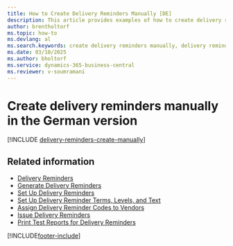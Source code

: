 ```yaml
---
title: How to Create Delivery Reminders Manually [DE]
description: This article provides examples of how to create delivery reminders manually in the German version.
author: brentholtorf
ms.topic: how-to
ms.devlang: al
ms.search.keywords: create delivery reminders manually, delivery reminder codes, delivery reminder terms, delivery reminder levels, delivery reminder, German version
ms.date: 03/10/2025
ms.author: bholtorf
ms.service: dynamics-365-business-central
ms.reviewer: v-soumramani
---
```


# Create delivery reminders manually in the German version

[!INCLUDE [delivery-reminders-create-manually](../includes/ATCHDE/delivery-reminders-create-manually.md)]

## Related information

- [Delivery Reminders](delivery-reminders.md)  
- [Generate Delivery Reminders](how-to-generate-delivery-reminders.md)  
- [Set Up Delivery Reminders](how-to-set-up-delivery-reminders.md)  
- [Set Up Delivery Reminder Terms, Levels, and Text](how-to-set-up-delivery-reminder-terms-levels-and-text.md)  
- [Assign Delivery Reminder Codes to Vendors](how-to-assign-delivery-reminder-codes-to-vendors.md)  
- [Issue Delivery Reminders](how-to-issue-delivery-reminders.md)  
- [Print Test Reports for Delivery Reminders](how-to-print-test-reports-for-delivery-reminders.md)  

[!INCLUDE[footer-include](../../includes/footer-banner.md)]

